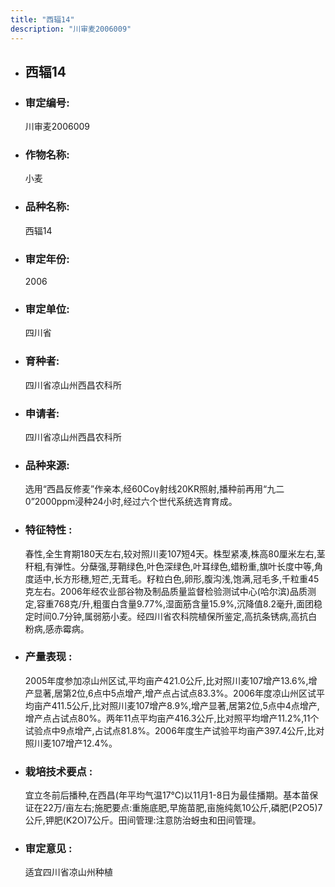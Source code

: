 ```yaml
---
title: "西辐14"
description: "川审麦2006009"
---
```

* ## 西辐14
* ###  审定编号:  
   川审麦2006009

*  ### 作物名称:  
   小麦

*   ###  品种名称: 
    西辐14

*   ### 审定年份: 
    2006

*   ### 审定单位:  
    四川省

*   ### 育种者:  
    四川省凉山州西昌农科所

*   ### 申请者:  
    四川省凉山州西昌农科所

*   ### 品种来源:  
    选用“西昌反修麦”作亲本,经60Coγ射线20KR照射,播种前再用“九二0”2000ppm浸种24小时,经过六个世代系统选育育成。

*   ### 特征特性 : 
    春性,全生育期180天左右,较对照川麦107短4天。株型紧凑,株高80厘米左右,茎秆粗,有弹性。分蘖强,芽鞘绿色,叶色深绿色,叶耳绿色,蜡粉重,旗叶长度中等,角度适中,长方形穗,短芒,无茸毛。籽粒白色,卵形,腹沟浅,饱满,冠毛多,千粒重45克左右。2006年经农业部谷物及制品质量监督检验测试中心(哈尔滨)品质测定,容重768克/升,粗蛋白含量9.77%,湿面筋含量15.9%,沉降值8.2毫升,面团稳定时间0.7分钟,属弱筋小麦。经四川省农科院植保所鉴定,高抗条锈病,高抗白粉病,感赤霉病。

*   ### 产量表现 : 
    2005年度参加凉山州区试,平均亩产421.0公斤,比对照川麦107增产13.6%,增产显著,居第2位,6点中5点增产,增产点占试点83.3%。2006年度凉山州区试平均亩产411.5公斤,比对照川麦107增产8.9%,增产显著,居第2位,5点中4点增产,增产点占试点80%。两年11点平均亩产416.3公斤,比对照平均增产11.2%,11个试验点中9点增产,占试点81.8%。2006年度生产试验平均亩产397.4公斤,比对照川麦107增产12.4%。

*   ### 栽培技术要点 : 
    宜立冬前后播种,在西昌(年平均气温17℃)以11月1-8日为最佳播期。基本苗保证在22万/亩左右;施肥要点:重施底肥,早施苗肥,亩施纯氮10公斤,磷肥(P2O5)7公斤,钾肥(K2O)7公斤。田间管理:注意防治蚜虫和田间管理。

*   ### 审定意见 : 
    适宜四川省凉山州种植
